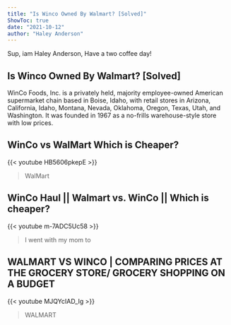 ```yaml
---
title: "Is Winco Owned By Walmart? [Solved]"
ShowToc: true 
date: "2021-10-12"
author: "Haley Anderson" 
---
```


Sup, iam Haley Anderson, Have a two coffee day!
## Is Winco Owned By Walmart? [Solved]
 WinCo Foods, Inc. is a privately held, majority employee-owned American supermarket chain based in Boise, Idaho, with retail stores in Arizona, California, Idaho, Montana, Nevada, Oklahoma, Oregon, Texas, Utah, and Washington. It was founded in 1967 as a no-frills warehouse-style store with low prices.

## WinCo vs WalMart Which is Cheaper?
{{< youtube HB5606pkepE >}}
>WalMart

## WinCo Haul || Walmart vs. WinCo || Which is cheaper?
{{< youtube m-7ADC5Uc58 >}}
>I went with my mom to 

## WALMART VS WINCO  | COMPARING PRICES AT THE GROCERY STORE/ GROCERY SHOPPING ON A BUDGET
{{< youtube MJQYcIAD_Ig >}}
>WALMART

